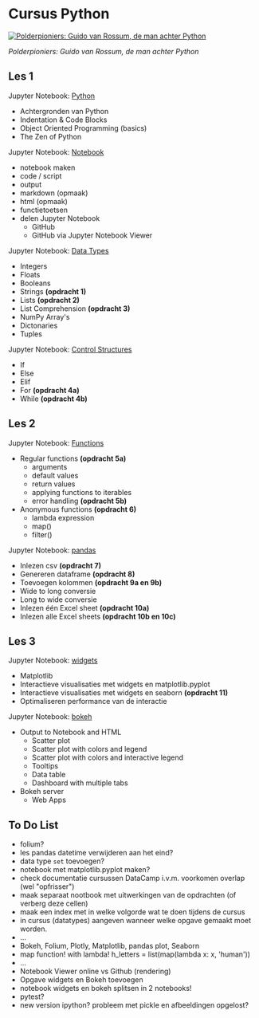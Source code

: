 # Cursus Python

[![Polderpioniers: Guido van Rossum, de man achter Python](https://img.youtube.com/vi/USTL2gxhRkg/0.jpg)](https://www.youtube.com/watch?v=USTL2gxhRkg)  

_Polderpioniers: Guido van Rossum, de man achter Python_

## Les 1

Jupyter Notebook: [Python](https://nbviewer.jupyter.org/github/Brinkhuis/Cursus/blob/master/notebooks/python.ipynb)

* Achtergronden van Python
* Indentation & Code Blocks
* Object Oriented Programming (basics)
* The Zen of Python

Jupyter Notebook: [Notebook](https://nbviewer.jupyter.org/github/Brinkhuis/Cursus/blob/master/notebooks/notebook.ipynb)

* notebook maken
* code / script
* output
* markdown (opmaak)
* html (opmaak)
* functietoetsen
* delen Jupyter Notebook
  * GitHub
  * GitHub via Jupyter Notebook Viewer

Jupyter Notebook: [Data Types](https://nbviewer.jupyter.org/github/Brinkhuis/Cursus/blob/master/notebooks/datatypes.ipynb)

* Integers
* Floats
* Booleans
* Strings **(opdracht 1)**
* Lists **(opdracht 2)**
* List Comprehension **(opdracht 3)**
* NumPy Array's
* Dictonaries
* Tuples

Jupyter Notebook: [Control Structures](https://nbviewer.jupyter.org/github/Brinkhuis/Cursus/blob/master/notebooks/control_structures.ipynb)

* If
* Else
* Elif
* For **(opdracht 4a)**
* While **(opdracht 4b)**

## Les 2

Jupyter Notebook: [Functions](https://nbviewer.jupyter.org/github/Brinkhuis/Cursus/blob/master/notebooks/functions.ipynb)

* Regular functions **(opdracht 5a)**
  * arguments
  * default values
  * return values
  * applying functions to iterables
  * error handling **(opdracht 5b)**
* Anonymous functions **(opdracht 6)**
  * lambda expression
  * map()
  * filter()

Jupyter Notebook: [pandas](https://nbviewer.jupyter.org/github/Brinkhuis/Cursus/blob/master/notebooks/pandas.ipynb)

* Inlezen csv **(opdracht 7)**
* Genereren dataframe **(opdracht 8)**
* Toevoegen kolommen **(opdracht 9a en 9b)**
* Wide to long conversie
* Long to wide conversie
* Inlezen één Excel sheet **(opdracht 10a)**
* Inlezen alle Excel sheets **(opdracht 10b en 10c)**

## Les 3

Jupyter Notebook: [widgets](https://nbviewer.jupyter.org/github/Brinkhuis/Cursus/blob/master/notebooks/widgets.ipynb)

* Matplotlib
* Interactieve visualisaties met widgets en matplotlib.pyplot
* Interactieve visualisaties met widgets en seaborn **(opdracht 11)**
* Optimaliseren performance van de interactie

Jupyter Notebook: [bokeh](https://nbviewer.jupyter.org/github/Brinkhuis/Cursus/blob/master/notebooks/bokeh.ipynb)

* Output to Notebook and HTML
  * Scatter plot
  * Scatter plot with colors and legend
  * Scatter plot with colors and interactive legend
  * Tooltips
  * Data table
  * Dashboard with multiple tabs
* Bokeh server
  * Web Apps

## To Do List
* folium?
* les pandas datetime verwijderen aan het eind?
* data type `set` toevoegen?
* notebook met matplotlib.pyplot maken?
* check documentatie cursussen DataCamp i.v.m. voorkomen overlap (wel "opfrisser")
* maak separaat nootbook met uitwerkingen van de opdrachten (of verberg deze cellen)
* maak een index met in welke volgorde wat te doen tijdens de cursus
* in cursus (datatypes) aangeven wanneer welke opgave gemaakt moet worden.
* ...
* Bokeh, Folium, Plotly, Matplotlib, pandas plot, Seaborn
* map function! with lambda! h_letters = list(map(lambda x: x, 'human'))
* ...
* Notebook Viewer online vs Github (rendering)
* Opgave widgets en Bokeh toevoegen
* notebook widgets en bokeh splitsen in 2 notebooks!
* pytest?
* new version ipython? probleem met pickle en afbeeldingen opgelost?
